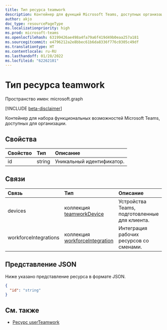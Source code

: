 ```yaml
---
title: Тип ресурса teamwork
description: Контейнер для функций Microsoft Teams, доступных организации.
author: akjo
doc_type: resourcePageType
ms.localizationpriority: high
ms.prod: microsoft-teams
ms.openlocfilehash: 63199426ae498a4fa79a6f419d49b0eaa257a181
ms.sourcegitcommit: e4796212a2e8bbec61b6da8336f776c0305c49df
ms.translationtype: HT
ms.contentlocale: ru-RU
ms.lasthandoff: 01/28/2022
ms.locfileid: "62262101"
---
```

# <a name="teamwork-resource-type"></a>Тип ресурса teamwork

Пространство имен: microsoft.graph

[!INCLUDE [beta-disclaimer](../../includes/beta-disclaimer.md)]

Контейнер для набора функциональных возможностей Microsoft Teams, доступных для организации.

## <a name="properties"></a>Свойства

| Свойство | Тип | Описание |
|:---------------|:--------|:----------|
|id|string| Уникальный идентификатор. |

## <a name="relationships"></a>Связи

| Связь | Тип | Описание |
|:---------------|:--------|:----------|
|devices|коллекция [teamworkDevice](../resources/teamworkdevice.md)|Устройства Teams, подготовленные для клиента.|
|workforceIntegrations|коллекция [workforceIntegration](../resources/workforceintegration.md)| Интеграция рабочих ресурсов со сменами.|

## <a name="json-representation"></a>Представление JSON

Ниже указано представление ресурса в формате JSON.

<!-- {
  "blockType": "resource",
  "@odata.type": "microsoft.graph.teamwork",
  "baseType": "microsoft.graph.entity"
}-->

```json
{
  "id": "string"
}

```

<!-- uuid: 8fcb5dbc-d5aa-4681-8e31-b001d5168d79
2015-10-25 14:57:30 UTC -->
<!--
{
  "type": "#page.annotation",
  "description": "teamwork resource",
  "keywords": "",
  "section": "documentation",
  "tocPath": "",
  "suppressions": []
}
-->

## <a name="see-also"></a>См. также

- [Ресурс userTeamwork](userteamwork.md)
